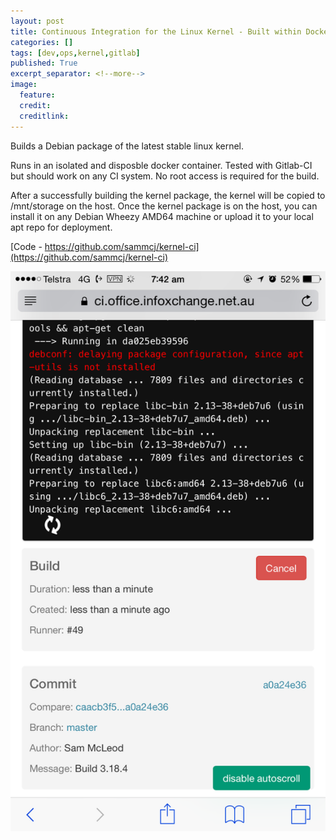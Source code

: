 ```yaml
---
layout: post
title: Continuous Integration for the Linux Kernel - Built within Docker
categories: []
tags: [dev,ops,kernel,gitlab]
published: True
excerpt_separator: <!--more-->
image:
  feature:
  credit:
  creditlink:
---
```

Builds a Debian package of the latest stable linux kernel.

Runs in an isolated and disposble docker container.
Tested with Gitlab-CI but should work on any CI system.
No root access is required for the build.

After a successfully building the kernel package, the kernel will be copied to /mnt/storage on the host. Once the kernel package is on the host, you can install it on any Debian Wheezy AMD64 machine or upload it to your local apt repo for deployment.

[Code - https://github.com/sammcj/kernel-ci](https://github.com/sammcj/kernel-ci)

![Gitlab-Kernel-CI](/images/ci/kernelci.png)
